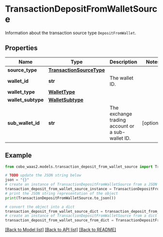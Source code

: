 # TransactionDepositFromWalletSource

Information about the transaction source type `DepositFromWallet`. 

## Properties

Name | Type | Description | Notes
------------ | ------------- | ------------- | -------------
**source_type** | [**TransactionSourceType**](TransactionSourceType.md) |  | 
**wallet_id** | **str** | The wallet ID. | 
**wallet_type** | [**WalletType**](WalletType.md) |  | 
**wallet_subtype** | [**WalletSubtype**](WalletSubtype.md) |  | 
**sub_wallet_id** | **str** | The exchange trading account or a sub-wallet ID. | [optional] 

## Example

```python
from cobo_waas2.models.transaction_deposit_from_wallet_source import TransactionDepositFromWalletSource

# TODO update the JSON string below
json = "{}"
# create an instance of TransactionDepositFromWalletSource from a JSON string
transaction_deposit_from_wallet_source_instance = TransactionDepositFromWalletSource.from_json(json)
# print the JSON string representation of the object
print(TransactionDepositFromWalletSource.to_json())

# convert the object into a dict
transaction_deposit_from_wallet_source_dict = transaction_deposit_from_wallet_source_instance.to_dict()
# create an instance of TransactionDepositFromWalletSource from a dict
transaction_deposit_from_wallet_source_from_dict = TransactionDepositFromWalletSource.from_dict(transaction_deposit_from_wallet_source_dict)
```
[[Back to Model list]](../README.md#documentation-for-models) [[Back to API list]](../README.md#documentation-for-api-endpoints) [[Back to README]](../README.md)



